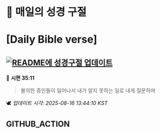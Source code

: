 # 🙏 매일의 성경 구절
# [Daily Bible verse]
## [![README에 성경구절 업데이트](https://github.com/DONGSUKA/first_test/actions/workflows/update-readme-bible.yml/badge.svg)](https://github.com/DONGSUKA/first_test/actions/workflows/update-readme-bible.yml)
<!-- START_BIBLE_VERSE -->
📖 **시편 35:11**
> 불의한 증인들이 일어나서 내가 알지 못하는 일로 내게 질문하며

🕊️ _업데이트 시각: 2025-08-16 13:44:10 KST_
  <!-- END_BIBLE_VERSE -->
## GITHUB_ACTION
